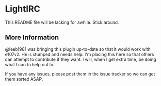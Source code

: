 # LightIRC

This README file will be lacking for awhile. Stick around.

## More Information

@leeb1981 was bringing this plugin up-to-date so that it would work with e107v2. He is stumped and needs help. I'm placing this here so that others can attempt to contribute if they want. I will, when I get extra time, be doing what I can to help out to.

If you have any issues, please post them in the issue tracker so we can get them sorted ASAP.
